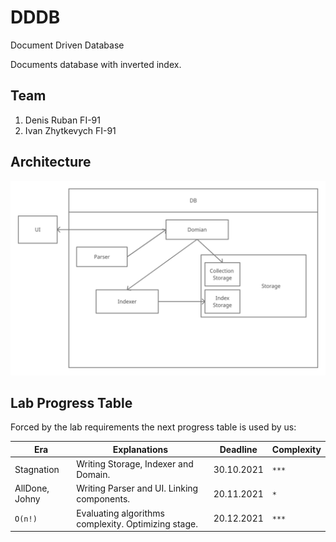 # DDDB

Document Driven Database

Documents database with inverted index.

## Team
1. Denis Ruban FI-91
2. Ivan Zhytkevych FI-91

## Architecture

![architecture diagram](./architecture.png)

## Lab Progress Table

Forced by the lab requirements the next progress table is used by us:

| Era        | Explanations | Deadline | Complexity |
| -------    | ------------ | -------- | ---------- |
| Stagnation | Writing Storage, Indexer and Domain. | 30.10.2021 | `***` |
| AllDone, Johny | Writing Parser and UI. Linking components. | 20.11.2021 | `*` |
| `O(n!)`   | Evaluating algorithms complexity. Optimizing stage. | 20.12.2021 | `***` |

